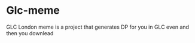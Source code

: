 # Glc-meme
GLC London meme is a project that generates DP for you in GLC even and then you downlead
